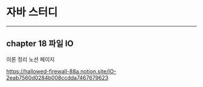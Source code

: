 # 자바 스터디
<hr>

## chapter 18 파일 IO
이론 정리 노션 페이지

https://hallowed-firewall-88a.notion.site/IO-2eab7560d0284b008ccdda7467679623
